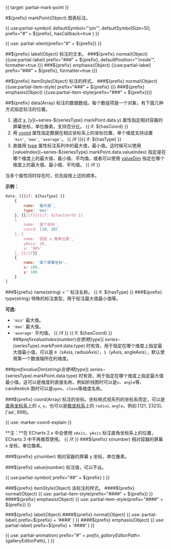 {{ target: partial-mark-point }}

#${prefix} markPoint(Object)
图表标注。

{{ use:partial-symbol(
    defaultSymbol="'pin'",
    defaultSymbolSize=50,
    prefix="#" + ${prefix},
    hasCallback=true
) }}

{{ use: partial-silent(prefix="#" + ${prefix}) }}

##${prefix} label(Object)
标注的文本。
###${prefix} normal(Object)
{{use:partial-label(
    prefix="###" + ${prefix},
    defaultPosition="'inside'",
    formatter=true
)}}
###${prefix} emphasis(Object)
{{use:partial-label(
    prefix="###" + ${prefix},
    formatter=true
)}}

##${prefix} itemStyle(Object)
标注的样式。
###${prefix} normal(Object)
{{use:partial-item-style(
    prefix="###" + ${prefix}
)}}
###${prefix} emphasis(Object)
{{use:partial-item-style(prefix="###" + ${prefix})}}

##${prefix} data(Array)
标注的数据数组。每个数组项是一个对象，有下面几种方式指定标注的位置。
1. 通过 [x](~series-${seriesType}.markPoint.data.x), [y](~series-${seriesType}.markPoint.data.y) 属性指定相对容器的屏幕坐标，单位像素，支持百分比。
{{ if: ${hasCoord} }}
2. 用 [coord](~series-${seriesType}.markPoint.data.coord) 属性指定数据在相应坐标系上的坐标位置，单个维度支持设置 `'min'`, `'max'`, `'average'`。
{{ /if }}{{ if: ${hasType} }}
3. 直接用 [type](~series-${seriesType}.markPoint.data.type) 属性标注系列中的最大值，最小值。这时候可以使用 [valueIndex](~series-${seriesType}.markPoint.data.valueIndex) 指定是在哪个维度上的最大值、最小值、平均值。或者可以使用 [valueDim](~series-${seriesType}.markPoint.data.valueDim) 指定在哪个维度上的最大值、最小值、平均值。
{{ /if }}

当多个属性同时存在时，优先级按上述的顺序。

**示例：**
```js
data: [{{if: ${hasType} }}
    {
        name: '最大值',
        type: 'max'
    }, {{/if}}{{if: ${hasCoord} }}
    {
        name: '某个坐标',
        coord: [10, 20]
    }, {
        name: '固定 x 像素位置',
        yAxis: 10,
        x: '90%'
    }, {{/if}}
    {
        name: '某个屏幕坐标',
        x: 100,
        y: 100
    }
]
```
###${prefix} name(string) = ''
标注名称。
{{ if: ${hasType} }}
###${prefix} type(string)
特殊的标注类型，用于标注最大值最小值等。

**可选:**
+ `'min'` 最大值。
+ `'max'` 最大值。
+ `'average'` 平均值。
{{ /if }}
{{ if: ${hasCoord} }}
###${prefix} valueIndex(number)
在使用 [type](~series-${seriesType}.markPoint.data.type) 时有效，用于指定在哪个维度上指定最大值最小值，可以是 `0`（xAxis, radiusAxis），`1`（yAxis, angleAxis），默认使用第一个数值轴所在的维度。

###${prefix} valueDim(string)
在使用 [type](~series-${seriesType}.markPoint.data.type) 时有效，用于指定在哪个维度上指定最大值最小值。这可以是维度的直接名称，例如折线图时可以是`x`、`angle`等、candlestick 图时可以是`open`、`close`等维度名称。

###${prefix} coord(Array)
标注的坐标。坐标格式视系列的坐标系而定，可以是[直角坐标系](~grid)上的 `x`, `y`，也可以是[极坐标系](~polar)上的 `radius`, `angle`。例如 [121, 2323]、['aa', 998]。

{{ use: marker-coord-explain }}

**注：**在 ECharts 2.x 中会使用 `xAxis`，`yAxis` 标注直角坐标系上的位置，ECharts 3 中不再推荐使用。
{{ /if }}
###${prefix} x(number)
相对容器的屏幕 x 坐标，单位像素。

###${prefix} y(number)
相对容器的屏幕 y 坐标，单位像素。

###${prefix} value(number)
标注值，可以不设。

{{ use:partial-symbol(
    prefix="##" + ${prefix}
) }}

###${prefix} itemStyle(Object)
该标注的样式。
####${prefix} normal(Object)
{{ use: partial-item-style(prefix="####" + ${prefix}) }}
####${prefix} emphasis(Object)
{{ use: partial-item-style(prefix="####" + ${prefix}) }}

###${prefix} label(Object)
####${prefix} normal(Object)
{{ use: partial-label(
    prefix=${prefix} + '####'
) }}
####${prefix} emphasis(Object)
{{ use: partial-label(
    prefix=${prefix} + '####'
) }}


{{ use: partial-animation(
    prefix="#" + ${prefix},
    galleryEditorPath=${galleryEditorPath},
) }}

